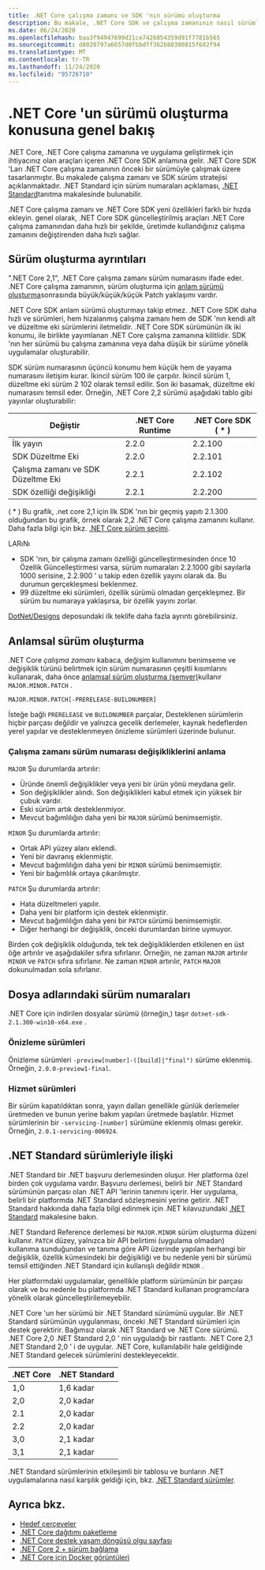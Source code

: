 ```yaml
---
title: .NET Core çalışma zamanı ve SDK 'nın sürümü oluşturma
description: Bu makale, .NET Core SDK ve çalışma zamanının nasıl sürümlendirilemez (anlamsal sürüm oluşturma ile benzerdir).
ms.date: 06/24/2020
ms.openlocfilehash: baa3f94947699d21ce7426054359d91f7781b565
ms.sourcegitcommit: d8020797a6657d0fbbdff362b80300815f682f94
ms.translationtype: MT
ms.contentlocale: tr-TR
ms.lasthandoff: 11/24/2020
ms.locfileid: "95726710"
---
```

# <a name="overview-of-how-net-core-is-versioned"></a>.NET Core 'un sürümü oluşturma konusuna genel bakış

.NET Core, .NET Core çalışma zamanına ve uygulama geliştirmek için ihtiyacınız olan araçları içeren .NET Core SDK anlamına gelir. .NET Core SDK 'Ları .NET Core çalışma zamanının önceki bir sürümüyle çalışmak üzere tasarlanmıştır. Bu makalede çalışma zamanı ve SDK sürüm stratejisi açıklanmaktadır. .NET Standard için sürüm numaraları açıklaması, [.NET Standard](../../standard/net-standard.md#net-implementation-support)tanıtma makalesinde bulunabilir.

.NET Core çalışma zamanı ve .NET Core SDK yeni özellikleri farklı bir hızda ekleyin. genel olarak, .NET Core SDK güncelleştirilmiş araçları .NET Core çalışma zamanından daha hızlı bir şekilde, üretimde kullandığınız çalışma zamanını değiştirenden daha hızlı sağlar.

## <a name="versioning-details"></a>Sürüm oluşturma ayrıntıları

".NET Core 2,1", .NET Core çalışma zamanı sürüm numarasını ifade eder. .NET Core çalışma zamanının, sürüm oluşturma için [anlam sürümü oluşturma](#semantic-versioning)sonrasında büyük/küçük/küçük Patch yaklaşımı vardır.

.NET Core SDK anlam sürümü oluşturmayı takip etmez. .NET Core SDK daha hızlı ve sürümleri, hem hizalanmış çalışma zamanı hem de SDK 'nın kendi alt ve düzeltme eki sürümlerini iletmelidir. .NET Core SDK sürümünün ilk iki konumu, ile birlikte yayımlanan .NET Core çalışma zamanına kilitlidir. SDK 'nın her sürümü bu çalışma zamanına veya daha düşük bir sürüme yönelik uygulamalar oluşturabilir.

SDK sürüm numarasının üçüncü konumu hem küçük hem de yayama numarasını iletişim kurar. İkincil sürüm 100 ile çarpılır. İkincil sürüm 1, düzeltme eki sürüm 2 102 olarak temsil edilir. Son iki basamak, düzeltme eki numarasını temsil eder. Örneğin, .NET Core 2,2 sürümü aşağıdaki tablo gibi yayınlar oluşturabilir:

| Değiştir                | .NET Core Runtime | .NET Core SDK ( \* ) |
|-----------------------|-------------------|-------------------|
| İlk yayın       | 2.2.0             | 2.2.100           |
| SDK Düzeltme Eki             | 2.2.0             | 2.2.101           |
| Çalışma zamanı ve SDK Düzeltme Eki | 2.2.1             | 2.2.102           |
| SDK özelliği değişikliği    | 2.2.1             | 2.2.200           |

( \* ) Bu grafik, .net core 2,1 için Ilk SDK 'nın bir geçmiş yapıtı 2.1.300 olduğundan bu grafik, örnek olarak 2,2 .NET Core çalışma zamanını kullanır. Daha fazla bilgi için bkz. [.NET Core sürüm seçimi](selection.md).

LARıNı

- SDK 'nın, bir çalışma zamanı özelliği güncelleştirmesinden önce 10 Özellik Güncelleştirmesi varsa, sürüm numaraları 2.2.1000 gibi sayılarla 1000 serisine, 2.2.900 ' u takip eden özellik yayını olarak da. Bu durumun gerçekleşmesi beklenmez.
- 99 düzeltme eki sürümleri, özellik sürümü olmadan gerçekleşmez. Bir sürüm bu numaraya yaklaşırsa, bir özellik yayını zorlar.

[DotNet/Designs](https://github.com/dotnet/designs/pull/29) deposundaki ilk teklife daha fazla ayrıntı görebilirsiniz.

## <a name="semantic-versioning"></a>Anlamsal sürüm oluşturma

.NET Core *çalışma zamanı* kabaca, değişim kullanımını benimseme ve değişiklik türünü belirtmek için sürüm numarasının çeşitli kısımlarını kullanarak, daha önce [anlamsal sürüm oluşturma (semver)](https://semver.org/)kullanır `MAJOR.MINOR.PATCH` .

```
MAJOR.MINOR.PATCH[-PRERELEASE-BUILDNUMBER]
```

İsteğe bağlı `PRERELEASE` ve `BUILDNUMBER` parçalar, Desteklenen sürümlerin hiçbir parçası değildir ve yalnızca gecelik derlemeler, kaynak hedeflerden yerel yapılar ve desteklenmeyen önizleme sürümleri üzerinde bulunur.

### <a name="understand-runtime-version-number-changes"></a>Çalışma zamanı sürüm numarası değişikliklerini anlama

`MAJOR` Şu durumlarda artırılır:

- Üründe önemli değişiklikler veya yeni bir ürün yönü meydana gelir.
- Son değişiklikler alındı. Son değişiklikleri kabul etmek için yüksek bir çubuk vardır.
- Eski sürüm artık desteklenmiyor.
- Mevcut bağımlılığın daha yeni bir `MAJOR` sürümü benimsemiştir.

`MINOR` Şu durumlarda artırılır:

- Ortak API yüzey alanı eklendi.
- Yeni bir davranış eklenmiştir.
- Mevcut bağımlılığın daha yeni bir `MINOR` sürümü benimsemiştir.
- Yeni bir bağımlılık ortaya çıkarılmıştır.

`PATCH` Şu durumlarda artırılır:

- Hata düzeltmeleri yapılır.
- Daha yeni bir platform için destek eklenmiştir.
- Mevcut bağımlılığın daha yeni bir `PATCH` sürümü benimsemiştir.
- Diğer herhangi bir değişiklik, önceki durumlardan birine uymuyor.

Birden çok değişiklik olduğunda, tek tek değişikliklerden etkilenen en üst öğe artırılır ve aşağıdakiler sıfıra sıfırlanır. Örneğin, ne zaman `MAJOR` artırılır `MINOR` ve `PATCH` sıfıra sıfırlanır. Ne zaman `MINOR` artırılır, `PATCH` `MAJOR` dokunulmadan sola sıfırlanır.

## <a name="version-numbers-in-file-names"></a>Dosya adlarındaki sürüm numaraları

.NET Core için indirilen dosyalar sürümü (örneğin,) taşır `dotnet-sdk-2.1.300-win10-x64.exe` .

### <a name="preview-versions"></a>Önizleme sürümleri

Önizleme sürümleri `-preview[number]-([build]|"final")` sürüme eklenmiş. Örneğin, `2.0.0-preview1-final`.

### <a name="servicing-versions"></a>Hizmet sürümleri

Bir sürüm kapatıldıktan sonra, yayın dalları genellikle günlük derlemeler üretmeden ve bunun yerine bakım yapıları üretmede başlatılır. Hizmet sürümlerinin bir `-servicing-[number]` sürümüne eklenmiş olması gerekir. Örneğin, `2.0.1-servicing-006924`.

## <a name="relationship-to-net-standard-versions"></a>.NET Standard sürümleriyle ilişki

.NET Standard bir .NET başvuru derlemesinden oluşur. Her platforma özel birden çok uygulama vardır. Başvuru derlemesi, belirli bir .NET Standard sürümünün parçası olan .NET API 'lerinin tanımını içerir. Her uygulama, belirli bir platformda .NET Standard sözleşmesini yerine getirir. .NET Standard hakkında daha fazla bilgi edinmek için .NET kılavuzundaki [.NET Standard](../../standard/net-standard.md) makalesine bakın.

.NET Standard Reference derlemesi bir `MAJOR.MINOR` sürüm oluşturma düzeni kullanır. `PATCH` düzey, yalnızca bir API belirtimi (uygulama olmadan) kullanıma sunduğundan ve tanıma göre API üzerinde yapılan herhangi bir değişiklik, özellik kümesindeki bir değişikliği ve bu nedenle yeni bir sürümü temsil ettiğinden .NET Standard için kullanışlı değildir `MINOR` .

Her platformdaki uygulamalar, genellikle platform sürümünün bir parçası olarak ve bu nedenle bu platformda .NET Standard kullanan programcılara yönelik olarak güncelleştirilemeyebilir.

.NET Core 'un her sürümü bir .NET Standard sürümünü uygular. Bir .NET Standard sürümünün uygulanması, önceki .NET Standard sürümleri için destek gerektirir. Bağımsız olarak .NET Standard ve .NET Core sürümü. .NET Core 2,0 .NET Standard 2,0 ' nin uyguladığı bir rastlantı. .NET Core 2,1 .NET Standard 2,0 ' i de uygular. .NET Core, kullanılabilir hale geldiğinde .NET Standard gelecek sürümlerini destekleyecektir.

| .NET Core | .NET Standard |
|-----------|---------------|
| 1,0       | 1,6 kadar     |
| 2,0       | 2,0 kadar     |
| 2.1       | 2,0 kadar     |
| 2.2       | 2,0 kadar     |
| 3,0       | 2,1 kadar     |
| 3,1       | 2,1 kadar     |

.NET Standard sürümlerinin etkileşimli bir tablosu ve bunların .NET uygulamalarına nasıl karşılık geldiği için, bkz. [.NET Standard sürümler](https://dotnet.microsoft.com/platform/dotnet-standard#versions).

## <a name="see-also"></a>Ayrıca bkz.

- [Hedef çerçeveler](../../standard/frameworks.md)
- [.NET Core dağıtımı paketleme](../distribution-packaging.md)
- [.NET Core destek yaşam döngüsü olgu sayfası](https://dotnet.microsoft.com/platform/support/policy)
- [.NET Core 2 + sürüm bağlama](https://github.com/dotnet/designs/issues/3)
- [.NET Core için Docker görüntüleri](https://hub.docker.com/_/microsoft-dotnet/)
